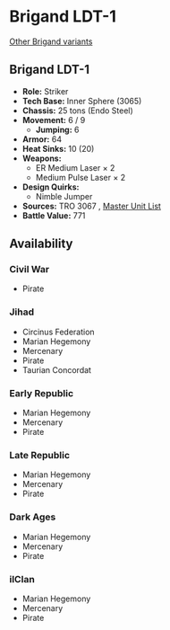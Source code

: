 # Brigand LDT-1 

[Other Brigand variants](../brigand.md) 

## Brigand LDT-1 

- **Role:** Striker 
- **Tech Base:** Inner Sphere (3065) 
- **Chassis:** 25 tons (Endo Steel) 
- **Movement:** 6 / 9 
  - **Jumping:** 6 
- **Armor:** 64 
- **Heat Sinks:** 10 (20) 
- **Weapons:** 
  - ER Medium Laser × 2 
  - Medium Pulse Laser × 2 
- **Design Quirks:** 
  - Nimble Jumper 
- **Sources:** TRO 3067 , [Master Unit List](http://masterunitlist.info/Unit/Details/3859) 
- **Battle Value:** 771 

## Availability 

### Civil War 

- Pirate 

### Jihad 

- Circinus Federation 
- Marian Hegemony 
- Mercenary 
- Pirate 
- Taurian Concordat 

### Early Republic 

- Marian Hegemony 
- Mercenary 
- Pirate 

### Late Republic 

- Marian Hegemony 
- Mercenary 
- Pirate 

### Dark Ages 

- Marian Hegemony 
- Mercenary 
- Pirate 

### ilClan 

- Marian Hegemony 
- Mercenary 
- Pirate 

